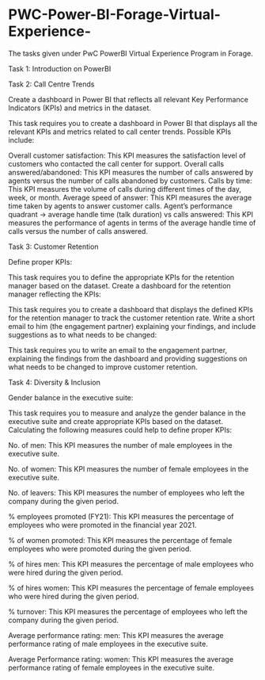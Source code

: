 # PWC-Power-BI-Forage-Virtual-Experience-
The tasks given under PwC PowerBI Virtual Experience Program in Forage.

Task 1: Introduction on PowerBI

Task 2: Call Centre Trends

Create a dashboard in Power BI that reflects all relevant Key Performance Indicators (KPIs) and metrics in the dataset.

This task requires you to create a dashboard in Power BI that displays all the relevant KPIs and metrics related to call center trends. Possible KPIs include:

Overall customer satisfaction: This KPI measures the satisfaction level of customers who contacted the call center for support. Overall calls answered/abandoned: This KPI measures the number of calls answered by agents versus the number of calls abandoned by customers. Calls by time: This KPI measures the volume of calls during different times of the day, week, or month. Average speed of answer: This KPI measures the average time taken by agents to answer customer calls. Agent’s performance quadrant -> average handle time (talk duration) vs calls answered: This KPI measures the performance of agents in terms of the average handle time of calls versus the number of calls answered.

Task 3: Customer Retention

Define proper KPIs:

This task requires you to define the appropriate KPIs for the retention manager based on the dataset. Create a dashboard for the retention manager reflecting the KPIs:

This task requires you to create a dashboard that displays the defined KPIs for the retention manager to track the customer retention rate. Write a short email to him (the engagement partner) explaining your findings, and include suggestions as to what needs to be changed:

This task requires you to write an email to the engagement partner, explaining the findings from the dashboard and providing suggestions on what needs to be changed to improve customer retention.

Task 4: Diversity & Inclusion

Gender balance in the executive suite:

This task requires you to measure and analyze the gender balance in the executive suite and create appropriate KPIs based on the dataset. Calculating the following measures could help to define proper KPIs:

No. of men: This KPI measures the number of male employees in the executive suite.

No. of women: This KPI measures the number of female employees in the executive suite.

No. of leavers: This KPI measures the number of employees who left the company during the given period.

% employees promoted (FY21): This KPI measures the percentage of employees who were promoted in the financial year 2021.

% of women promoted: This KPI measures the percentage of female employees who were promoted during the given period.

% of hires men: This KPI measures the percentage of male employees who were hired during the given period.

% of hires women: This KPI measures the percentage of female employees who were hired during the given period.

% turnover: This KPI measures the percentage of employees who left the company during the given period.

Average performance rating: men: This KPI measures the average performance rating of male employees in the executive suite.

Average Performance rating: women: This KPI measures the average performance rating of female employees in the executive suite.
